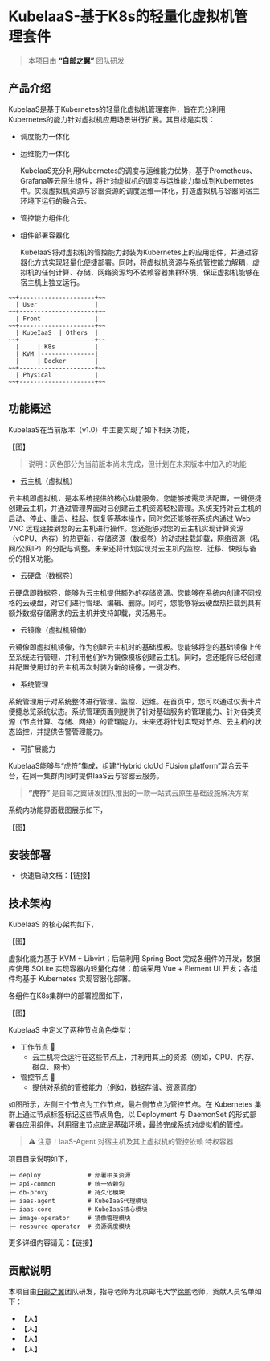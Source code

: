 # KubeIaaS-基于K8s的轻量化虚拟机管理套件

> 本项目由 **[“自邮之翼”](http://www.free4inno.com)** 团队研发

## 产品介绍

KubeIaaS是基于Kubernetes的轻量化虚拟机管理套件，旨在充分利用Kubernetes的能力针对虚拟机应用场景进行扩展。其目标是实现：

- 调度能力一体化
- 运维能力一体化

  KubeIaaS充分利用Kubernetes的调度与运维能力优势，基于Prometheus、Grafana等云原生组件，将针对虚拟机的调度与运维能力集成到Kubernetes中。实现虚拟机资源与容器资源的调度运维一体化，打造虚拟机与容器同宿主环境下运行的融合云。

- 管控能力组件化
- 组件部署容器化

  KubeIaaS将对虚拟机的管控能力封装为Kubernetes上的应用组件，并通过容器化方式实现轻量化便捷部署。同时，将虚拟机资源与系统管控能力解耦，虚拟机的任何计算、存储、网络资源均不依赖容器集群环境，保证虚拟机能够在宿主机上独立运行。
````
~~+---------------------+~~
  | User                |
~~+---------------------+~~
  | Front               |
~~+---------------------+~~
  | KubeIaaS  | Others  |
~~+---------------------+~~
  |     | K8s           |  
  | KVM |---------------|
  |     | Docker        |  
~~+---------------------+~~
  | Physical            |
~~+---------------------+~~
````
  
## 功能概述
KubeIaaS在当前版本（v1.0）中主要实现了如下相关功能，

【图】

> 说明：灰色部分为当前版本尚未完成，但计划在未来版本中加入的功能

- 云主机（虚拟机）

云主机即虚拟机，是本系统提供的核心功能服务。您能够按需灵活配置，一键便捷创建云主机，并通过管理界面对已创建云主机资源轻松管理。系统支持对云主机的启动、停止、重启、挂起、恢复等基本操作，同时您还能够在系统内通过 Web VNC 远程连接到您的云主机进行操作。您还能够对您的云主机实现计算资源（vCPU、内存）的热更新，存储资源（数据卷）的动态挂载卸载，网络资源（私网/公网IP）的分配与调整。未来还将计划实现对云主机的监控、迁移、快照与备份的相关功能。

- 云硬盘（数据卷）

云硬盘即数据卷，能够为云主机提供额外的存储资源。您能够在系统内创建不同规格的云硬盘，对它们进行管理、编辑、删除。同时，您能够将云硬盘热挂载到具有额外数据存储需求的云主机并支持卸载，灵活易用。

- 云镜像（虚拟机镜像）

云镜像即虚拟机镜像，作为创建云主机时的基础模板。您能够将您的基础镜像上传至系统进行管理，并利用他们作为镜像模板创建云主机。同时，您还能将已经创建并配置使用过的云主机再次封装为新的镜像，一键发布。

- 系统管理

系统管理用于对系统整体进行管理、监控、运维。在首页中，您可以通过仪表卡片便捷总览系统状态。系统管理页面则提供了针对基础服务的管理能力、针对各类资源（节点计算、存储、网络）的管理能力。未来还将计划实现对节点、云主机的状态监控，并提供告警管理能力。

- 可扩展能力

KubeIaaS能够与“虎符”集成，组建“Hybrid cloUd FUsion platform”混合云平台，在同一集群内同时提供IaaS云与容器云服务。

> **“虎符”** 是自邮之翼研发团队推出的一款一站式云原生基础设施解决方案

系统内功能界面截图展示如下，

【图】

## 安装部署

- 快速启动文档：【链接】

## 技术架构

KubeIaaS 的核心架构如下，

【图】

虚拟化能力基于 KVM + Libvirt；后端利用 Spring Boot 完成各组件的开发，数据库使用 SQLite 实现容器内轻量化存储；前端采用 Vue + Element UI 开发；各组件均基于 Kubernetes 实现容器化部署。

各组件在K8s集群中的部署视图如下，

【图】

KubeIaaS 中定义了两种节点角色类型：

- 工作节点 🔧
    - 云主机将会运行在这些节点上，并利用其上的资源（例如，CPU、内存、磁盘、网卡）
- 管控节点 🔑
    - 提供对系统的管控能力（例如，数据存储、资源调度）

如图所示，左侧三个节点为工作节点，最右侧节点为管控节点。在 Kubernetes 集群上通过节点标签标记这些节点角色，以 Deployment 与 DaemonSet 的形式部署各应用组件，利用宿主节点底层基础环境，最终完成系统对虚拟机的管控。

> ⚠ 注意！IaaS-Agent 对宿主机及其上虚拟机的管控依赖 特权容器

项目目录说明如下，
```
├─ deploy             # 部署相关资源
├─ api-common         # 统一依赖包
├─ db-proxy           # 持久化模块
├─ iaas-agent         # KubeIaaS代理模块
├─ iaas-core          # KubeIaaS核心模块
├─ image-operator     # 镜像管理模块
├─ resource-operator  # 资源调度模块
```
更多详细内容请见：【链接】

## 贡献说明
本项目由[自邮之翼](http://www.free4inno.com)团队研发，指导老师为北京邮电大学[徐鹏](https://teacher.bupt.edu.cn/xupeng/zh_CN/index.htm)老师，贡献人员名单如下：
- 【人】
- 【人】
- 【人】
- 【人】